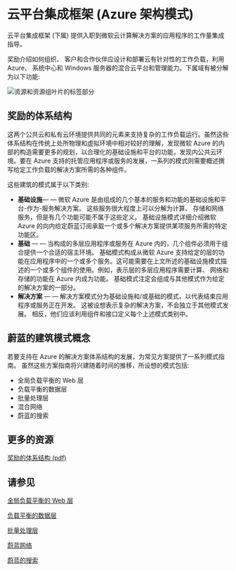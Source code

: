 <properties 
   pageTitle="Cloud Platform Integration Framework - Azure Architecture Patterns" 
   description="The Cloud Platform Integration Framework provides workload integration guidance for onboarding applications into a Microsoft Cloud Solution consisting of architectural patterns for Microsoft Azure" 
   services="" 
   documentationCenter="" 
   authors="arynes" 
   manager="fredhar" 
   editor=""/>

<tags
   ms.service="cloud-services"
   ms.devlang="multiple"
   ms.topic="article"
   ms.tgt_pltfrm="na"
   ms.workload="multiple" 
   ms.date="03/25/2015"
   ms.author="arynes"/>


# 云平台集成框架 (Azure 架构模式)

云平台集成框架 (下属) 提供入职到微软云计算解决方案的应用程序的工作量集成指导。 

奖励介绍如何组织、 客户和合作伙伴应设计和部署云有针对性的工作负载，利用 Azure、 系统中心和 Windows 服务器的混合云平台和管理能力。下属域有被分解为以下功能:

![资源和资源组叶片的标签部分](./media/azure-architecture-cpif-overview/overview.png)

##  奖励的体系结构

这两个公共云和私有云环境提供共同的元素来支持复杂的工作负载运行。虽然这些体系结构在传统上处所物理和虚拟环境中相对较好的理解，发现微软 Azure 的内部的构造需要更多的规划，以合理化的基础设施和平台的功能，发现内公共云环境。要在 Azure 支持的托管应用程序或服务的发展，一系列的模式则需要概述撰写给定工作负载的解决方案所需的各种组件。  

这些建筑的模式属于以下类别:

- **基础设施**— — 微软 Azure 是由组成的几个基本的服务和功能的基础设施和平台-作为-服务解决方案。 这些服务很大程度上可以分解为计算、 存储和网络服务，但是有几个功能可能不属于这些定义。 基础设施模式详细介绍微软 Azure 的向内给定蔚蓝订阅承载一个或多个解决方案提供某项服务所需的特定功能区。 
- **基础** — — 当构成的多层应用程序或服务在 Azure 内的，几个组件必须用于组合提供一个合适的宿主环境。 基础模式构成从微软 Azure 支持给定的层的功能在应用程序中的一个或多个服务。这可能需要在上文所述的基础设施模式描述的一个或多个组件的使用。例如，表示层的多层应用程序需要计算、 网络和存储的功能在 Azure 内成为功能。 基础模式注定会组成与其他模式作为给定的解决方案的一部分。
- **解决方案** — — 解决方案模式分为基础设施和/或基础的模式，以代表结束应用程序或服务正在开发。 这被设想表示复杂的解决方案，不会独立于其他模式发展。 相反，他们应该利用组件和接口定义每个上述模式类别中。    

## 蔚蓝的建筑模式概念

若要支持在 Azure 的解决方案体系结构的发展，为常见方案提供了一系列模式指南。  虽然这些方案指南将兴建随着时间的推移，所设想的模式包括:

- 全局负载平衡的 Web 层 
- 负载平衡的数据层
- 批量处理层
- 混合网络
- 蔚蓝的搜索 

##  更多的资源
[奖励的体系结构 (pdf)](https://gallery.technet.microsoft.com/Cloud-Platform-Integration-bd1e434a) 

## 请参见
[全局负载平衡的 Web 层](https://gallery.technet.microsoft.com/Cloud-Platform-Integration-2c3c663a) 

[负载平衡的数据层](https://gallery.technet.microsoft.com/Cloud-Platform-Integration-dfb09e41)

[批量处理层](https://gallery.technet.microsoft.com/Cloud-Platform-Integration-0bc3f8b1)

[蔚蓝网络](https://gallery.technet.microsoft.com/Cloud-Platform-Integration-5e401f38)

[蔚蓝的搜索](https://gallery.technet.microsoft.com/Cloud-Platform-Integration-e581d65d)
